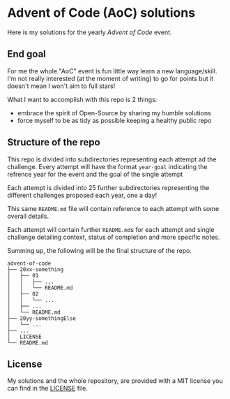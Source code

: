 # Advent of Code (AoC) solutions

Here is my solutions for the yearly _Advent of Code_ event.

## End goal

For me the whole "AoC" event is fun little way learn a new language/skill.
I'm not really interested (at the moment of writing) to go for points but it doesn't mean I won't aim to full stars!

What I want to accomplish with this repo is 2 things:
- embrace the spirit of Open-Source by sharing my humble solutions
- force myself to be as tidy as possible keeping a healthy public repo

## Structure of the repo

This repo is divided into subdirectories representing each attempt ad the challenge.
Every attempt will have the format `year-goal` indicating the refrence year for the event and the goal of the single attempt

Each attempt is divided into 25 further subdirectories representing the different challenges proposed each year, one a day!

This same `README.md` file will contain reference to each attempt with some overall details.

Each attempt will contain further `README.md`s for each attempt and single challenge detailing context, status of completion and more specific notes.

Summing up, the following will be the final structure of the repo.
```
advent-of-code
├── 20xx-something
│   ├── 01
│   │   ├── ...
│   │   └── README.md
│   ├── 02
│   │   └── ...
│   ├── ...
│   └── README.md
├── 20yy-somethingElse
│   └── ...
├── ...
│   LICENSE
└── README.md
```




## License

My solutions and the whole repository, are provided with a MIT license you can find in the [LICENSE](LICENSE) file.


